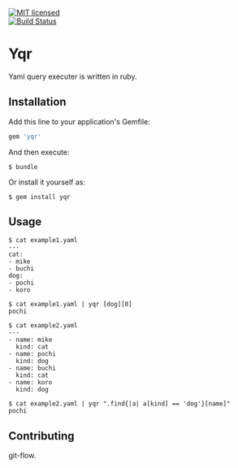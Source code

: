 [![MIT licensed](https://img.shields.io/badge/license-MIT-blue.svg)](MIT-LICENSE)  
[![Build Status](https://travis-ci.org/metalels/yqr.svg?branch=master)](https://travis-ci.org/metalels/yqr)  

# Yqr
Yaml query executer is written in ruby.

## Installation

Add this line to your application's Gemfile:

```ruby
gem 'yqr'
```

And then execute:

    $ bundle

Or install it yourself as:

    $ gem install yqr

## Usage

```
$ cat example1.yaml
---
cat:
- mike
- buchi
dog:
- pochi
- koro

$ cat example1.yaml | yqr [dog][0]
pochi

$ cat example2.yaml
---
- name: mike
  kind: cat
- name: pochi
  kind: dog
- name: buchi
  kind: cat
- name: koro
  kind: dog

$ cat example2.yaml | yqr ".find{|a| a[kind] == 'dog'}[name]"
pochi
```

## Contributing
git-flow.


